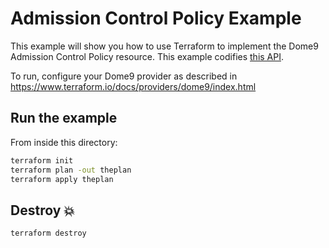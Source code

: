 # Admission Control Policy Example

This example will show you how to use Terraform to implement the Dome9 Admission Control Policy resource.
This example codifies [this API](https://api-v2-docs.dome9.com/#dome9-api-KubernetesImageAssurancePolicy).

To run, configure your Dome9 provider as described in https://www.terraform.io/docs/providers/dome9/index.html

## Run the example

From inside this directory:

```bash
terraform init
terraform plan -out theplan
terraform apply theplan
```

## Destroy 💥

```bash
terraform destroy
```
